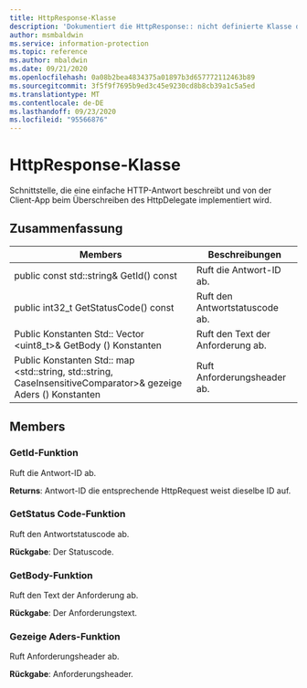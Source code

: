 ```yaml
---
title: HttpResponse-Klasse
description: 'Dokumentiert die HttpResponse:: nicht definierte Klasse des Microsoft Information Protection (MIP) SDK.'
author: msmbaldwin
ms.service: information-protection
ms.topic: reference
ms.author: mbaldwin
ms.date: 09/21/2020
ms.openlocfilehash: 0a08b2bea4834375a01897b3d657772112463b89
ms.sourcegitcommit: 3f5f9f7695b9ed3c45e9230cd8b8cb39a1c5a5ed
ms.translationtype: MT
ms.contentlocale: de-DE
ms.lasthandoff: 09/23/2020
ms.locfileid: "95566876"
---
```

# <a name="class-httpresponse"></a>HttpResponse-Klasse 
Schnittstelle, die eine einfache HTTP-Antwort beschreibt und von der Client-App beim Überschreiben des HttpDelegate implementiert wird.
  
## <a name="summary"></a>Zusammenfassung
 Members                        | Beschreibungen                                
--------------------------------|---------------------------------------------
public const std::string& GetId() const  |  Ruft die Antwort-ID ab.
public int32_t GetStatusCode() const  |  Ruft den Antwortstatuscode ab.
Public Konstanten Std:: Vector \<uint8_t\>& GetBody () Konstanten  |  Ruft den Text der Anforderung ab.
Public Konstanten Std:: map \<std::string, std::string, CaseInsensitiveComparator\>& gezeige Aders () Konstanten  |  Ruft Anforderungsheader ab.
  
## <a name="members"></a>Members
  
### <a name="getid-function"></a>GetId-Funktion
Ruft die Antwort-ID ab.

  
**Returns**: Antwort-ID die entsprechende HttpRequest weist dieselbe ID auf.
  
### <a name="getstatuscode-function"></a>GetStatus Code-Funktion
Ruft den Antwortstatuscode ab.

  
**Rückgabe**: Der Statuscode.
  
### <a name="getbody-function"></a>GetBody-Funktion
Ruft den Text der Anforderung ab.

  
**Rückgabe**: Der Anforderungstext.
  
### <a name="getheaders-function"></a>Gezeige Aders-Funktion
Ruft Anforderungsheader ab.

  
**Rückgabe**: Anforderungsheader.